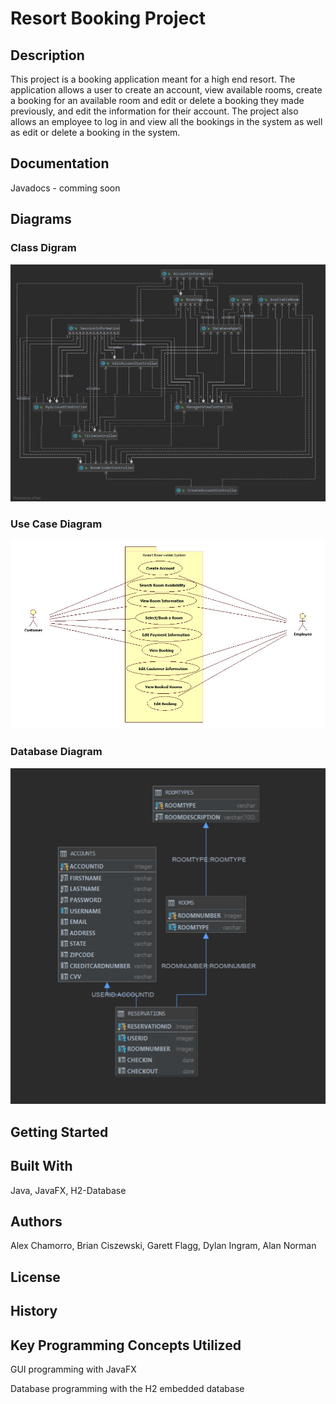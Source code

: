 # Resort Booking Project

## Description
This project is a booking application meant for a high end resort. The application allows a user to create an account, view available rooms, create a booking for an available room and
edit or delete a booking they made previously, and edit the information for their account. The project also allows an employee to log in and view all the bookings in the system as well as 
edit or delete a booking in the system.

## Documentation
Javadocs - comming soon
## Diagrams
### Class Digram
![](/src/Resort/Utility/ClassDiagram.PNG)

### Use Case Diagram
![](/src/Resort/Utility/UseCaseDiagram.png)

### Database Diagram
![](/src/Resort/Utility/DatabaseDiagram.PNG)
## Getting Started

## Built With
Java, JavaFX, H2-Database

## Authors
Alex Chamorro, Brian Ciszewski, Garett Flagg, Dylan Ingram, Alan Norman
## License

## History

## Key Programming Concepts Utilized
GUI programming with JavaFX

Database programming with the H2 embedded database
